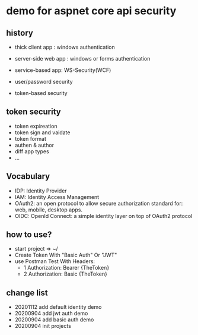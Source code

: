 # demo for aspnet core api security

## history

- thick client app : windows authentication
- server-side web app : windows or forms authentication
- service-based app: WS-Security(WCF)


- user/password security
- token-based security


## token security

- token expireation
- token sign and vaidate
- token format
- authen & author
- diff app types
- ...

## Vocabulary

- IDP: Identity Provider
- IAM: Identity Access Management
- OAuth2: an open protocol to allow secure authorization standard for: web, mobile, desktop apps.
- OIDC: OpenId Connect: a simple identity layer on top of OAuth2 protocol

## how to use?

- start project =>  ~/
- Create Token With "Basic Auth" Or "JWT"
- use Postman Test With Headers:
	- 1 Authorization: Bearer {TheToken}
	- 2 Authorization: Basic {TheToken}

## change list

- 20201112 add default identity demo
- 20200904 add jwt auth demo
- 20200904 add basic auth demo
- 20200904 init projects
